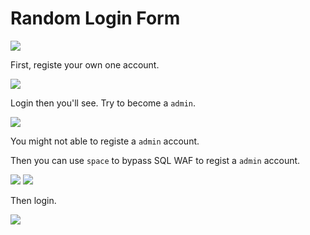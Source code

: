 # **Random Login Form**
![](https://i.imgur.com/9gCRDlG.png)

First, registe your own one account.

![](https://i.imgur.com/jtZgzqc.png)

Login then you'll see. Try to become a `admin`.

![](https://i.imgur.com/EexlCE7.png)

You might not able to registe a `admin` account.

Then you can use `space` to bypass SQL WAF to regist a `admin` account.

![](https://i.imgur.com/IUGjHFm.png)
![](https://i.imgur.com/rDxgZkl.png)

Then login.

![](https://i.imgur.com/bejKCYA.png)





